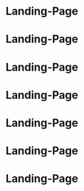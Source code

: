 # Landing-Page
# Landing-Page
# Landing-Page
# Landing-Page
# Landing-Page
# Landing-Page
# Landing-Page
